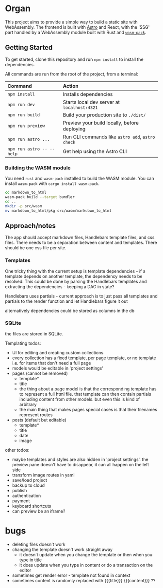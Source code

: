 # Organ

This project aims to provide a simple way to build a static site with WebAssembly. The frontend is built with [Astro](https://astro.build) and React, with the 'SSG' part handled by a WebAssembly module built with Rust and [`wasm-pack`](https://rustwasm.github.io/wasm-pack/).

## Getting Started

To get started, clone this repository and run `npm install` to install the dependencies.

All commands are run from the root of the project, from a terminal:

| Command                   | Action                                           |
| :------------------------ | :----------------------------------------------- |
| `npm install`             | Installs dependencies                            |
| `npm run dev`             | Starts local dev server at `localhost:4321`      |
| `npm run build`           | Build your production site to `./dist/`          |
| `npm run preview`         | Preview your build locally, before deploying     |
| `npm run astro ...`       | Run CLI commands like `astro add`, `astro check` |
| `npm run astro -- --help` | Get help using the Astro CLI                     |

### Building the WASM module

You need `rust` and `wasm-pack` installed to build the WASM module. You can install `wasm-pack` with `cargo install wasm-pack`.

```sh
cd markdown_to_html
wasm-pack build --target bundler
cd ..
mkdir -p src/wasm
mv markdown_to_html/pkg src/wasm/markdown_to_html
```

## Approach/notes

The app should accept markdown files, Handlebars template files, and css files. There needs to be a separation between content and templates. There should be one css file per site.

### Templates

One tricky thing with the current setup is template dependencies - if a template depends on another template, the dependency needs to be resolved. This could be done by parsing the Handlebars templates and extracting the dependencies - keeping a DAG in state?

Handlebars uses partials - current approach is to just pass all templates and partials to the render function and let Handlebars figure it out

alternatively dependencies could be stored as columns in the db

### SQLite

the files are stored in SQLite.

Templating todos:
- UI for editing and creating custom collections
- every collection has a fixed template, per page template, or no template i.e. for items that don't need a full page
- models would be editable in 'project settings'
- pages (cannot be removed)
  - template*
  - title
  - the thing about a page model is that the corresponding template has to represent a full html file. that template can then contain partials including content from other models. but even this is kind of arbitrary
  - the main thing that makes pages special cases is that their filenames represent routes
- posts (default but editable)
  - template*
  - title
  - date
  - image

other todos:
- maybe templates and styles are also hidden in 'project settings'. the preview pane doesn't have to disappear, it can all happen on the left side
- transform image routes in yaml
- save/load project
- backup to cloud
- publish
- authentication
- payment
- keyboard shortcuts
- can preview be an iframe?

# bugs

- deleting files doesn't work
- changing the template doesn't work straight away
  - it doesn't update when you change the template or then when you type in title
  - it does update when you type in content or do a transaction on the editor
- sometimes get render error - template not found in context
- sometimes content is randomly replaced with {{{title}}} {{{content}}} ??